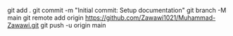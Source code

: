 git add .
git commit -m "Initial commit: Setup documentation"
git branch -M main 
git remote add origin https://github.com/Zawawi1021/Muhammad-Zawawi.git
git push -u origin main

